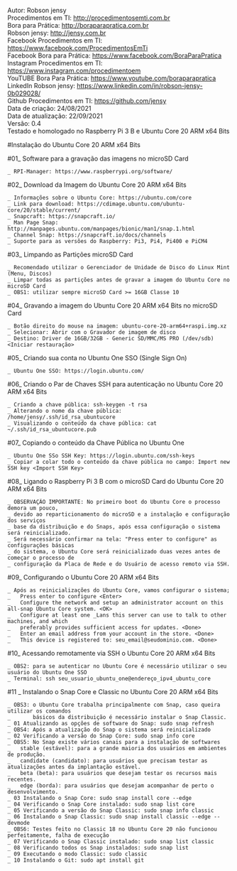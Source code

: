 Autor: Robson jensy<br>
Procedimentos em TI: http://procedimentosemti.com.br<br>
Bora para Prática: http://boraparapratica.com.br<br>
Robson jensy: http://jensy.com.br<br>
Facebook Procedimentos em TI: https://www.facebook.com/ProcedimentosEmTi<br>
Facebook Bora para Prática: https://www.facebook.com/BoraParaPratica<br>
Instagram Procedimentos em TI: https://www.instagram.com/procedimentoem<br>
YouTUBE Bora Para Prática: https://www.youtube.com/boraparapratica<br>
LinkedIn Robson jensy: https://www.linkedin.com/in/robson-jensy-0b029028/<br>
Github Procedimentos em TI: https://github.com/jensy<br>
Data de criação: 24/08/2021<br>
Data de atualização: 22/09/2021<br>
Versão: 0.4<br>
Testado e homologado no Raspberry Pi 3 B e Ubuntu Core 20 ARM x64 Bits

#Instalação do Ubuntu Core 20 ARM x64 Bits

#01_ Software para a gravação das imagens no microSD Card<br>

	_ RPI-Manager: https://www.raspberrypi.org/software/

#02_ Download da Imagem do Ubuntu Core 20 ARM x64 Bits
	
	_ Informações sobre o Ubuntu Core: https://ubuntu.com/core
	_ Link para download: https://cdimage.ubuntu.com/ubuntu-core/20/stable/current/
	_ Snapcraft: https://snapcraft.io/
	_ Man Page Snap: http://manpages.ubuntu.com/manpages/bionic/man1/snap.1.html
	_ Channel Snap: https://snapcraft.io/docs/channels
	_ Suporte para as versões do Raspberry: Pi3, Pi4, Pi400 e PiCM4

#03_ Limpando as Partições microSD Card

	_ Recomendado utilizar o Gerenciador de Unidade de Disco do Linux Mint (Menu, Discos)
	_ Limpar todas as partições antes de gravar a imagem do Ubuntu Core no microSD Card
	_ OBS1: utilizar sempre microSD Card >= 16GB Classe 10

#04_ Gravando a imagem do Ubuntu Core 20 ARM x64 Bits no microSD Card

	_ Botão direito do mouse na imagem: ubuntu-core-20-arm64+raspi.img.xz
	_ Selecionar: Abrir com o Gravador de imagem de disco
	_ Destino: Driver de 16GB/32GB - Generic SD/MMC/MS PRO (/dev/sdb) <Iniciar restauração>

#05_ Criando sua conta no Ubuntu One SSO (Single Sign On)

	_ Ubuntu One SSO: https://login.ubuntu.com/

#06_ Criando o Par de Chaves SSH para autenticação no Ubuntu Core 20 ARM x64 Bits

	_ Criando a chave pública: ssh-keygen -t rsa
	_ Alterando o nome da chave pública: /home/jensy/.ssh/id_rsa_ubuntucore
	_ Visualizando o conteúdo da chave pública: cat ~/.ssh/id_rsa_ubuntucore.pub

#07_ Copiando o conteúdo da Chave Pública no Ubuntu One

	_ Ubuntu One SSo SSH Key: https://login.ubuntu.com/ssh-keys
	_ Copiar a colar todo o conteúdo da chave pública no campo: Import new SSH key <Import SSH Key>

#08_ Ligando o Raspberry Pi 3 B com o microSD Card do Ubuntu Core 20 ARM x64 Bits

	_ OBSERVAÇÃO IMPORTANTE: No primeiro boot do Ubuntu Core o processo demora um pouco, 
	_ devido ao reparticionamento do microSD e a instalação e configuração dos serviços 
	_ base da distribuição e do Snaps, após essa configuração o sistema será reinicializado.
	_ Será necessário confirmar na tela: "Press enter to configure" as configurações básicas
	_ do sistema, o Ubuntu Core será reinicializado duas vezes antes de começar o processo de
	_ configuração da Placa de Rede e do Usuário de acesso remoto via SSH.

#09_ Configurando o Ubuntu Core 20 ARM x64 Bits

	_ Após as reinicializações do Ubuntu Core, vamos configurar o sistema;
	_	Press enter to configure <Enter>
	_	Configure the network and setup an administrator account on this all-snap Ubuntu Core system. <OK>
	_	Configure at least one _Lans this server can use to talk to other machines, and which
	_	preferably provides sufficient access for updates. <Done>
	_	Enter an email address from your account in the store. <Done>
	_ 	This device is registered to: seu_email@seudominio.com. <Done>

#10_ Acessando remotamente via SSH o Ubuntu Core 20 ARM x64 Bits

	_ OBS2: para se autenticar no Ubuntu Core é necessário utilizar o seu usuário do Ubuntu One SSO
	_ Terminal: ssh seu_usuario_ubuntu_one@endereço_ipv4_ubuntu_core

#11 _ Instalando o Snap Core e Classic no Ubuntu Core 20 ARM x64 Bits

	_ OBS3: o Ubuntu Core trabalha principalmente com Snap, caso queira utilizar os comandos
	_       básicos da distribuição é necessário instalar o Snap Classic.
	_ 01 Atualizando as opções de software do Snap: sudo snap refresh
	_ OBS4: Após a atualização do Snap o sistema será reinicializado
	_ 02 Verificando a versão do Snap Core: sudo snap info core
	_ OBS5: No Snap existe vários canais para a instalação de softwares
	_	stable (estável): para a grande maioria dos usuários em ambientes de produção.
	_	candidate (candidato): para usuários que precisam testar as atualizações antes da implantação estável.
	_	beta (beta): para usuários que desejam testar os recursos mais recentes.
	_	edge (borda): para usuários que desejam acompanhar de perto o desenvolvimento.
	_ 03 Instalando o Snap Core: sudo snap install core --edge
	_ 04 Verificando o Snap Core instalado: sudo snap list core
	_ 05 Verificando a versão do Snap Classic: sudo snap info classic
	_ 06 Instalando o Snap Classic: sudo snap install classic --edge --devmode
	_ OBS6: Testes feito no Classic 18 no Ubuntu Core 20 não funcionou perfeitamente, falha de execução
	_ 07 Verificando o Snap Classic instalado: sudo snap list classic
	_ 08 Verificando todos os Snap instalados: sudo snap list
	_ 09 Executando o modo Classic: sudo classic
	_ 10 Instalando o Git: sudo apt install git
